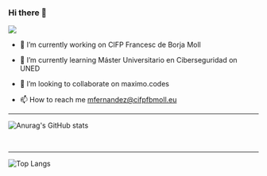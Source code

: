 ### Hi there 👋
![](https://komarev.com/ghpvc/?username=isaacpalou&color=green)

- 🔭 I’m currently working on CIFP Francesc de Borja Moll

- 🌱 I’m currently learning Máster Universitario en Ciberseguridad on UNED

- 👯 I’m looking to collaborate on maximo.codes

- 📫 How to reach me mfernandez@cifpfbmoll.eu
---
![Anurag's GitHub stats](https://github-readme-stats.vercel.app/api?username=isaacpalou&show_icons=true&theme=radical)

<br>

---
![Top Langs](https://github-readme-stats.vercel.app/api/top-langs/?username=isaacpalou&layout=compact)
